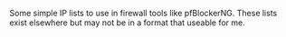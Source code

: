 Some simple IP lists to use in firewall tools like pfBlockerNG.  These lists exist elsewhere but may not be in a format that useable for me.  
